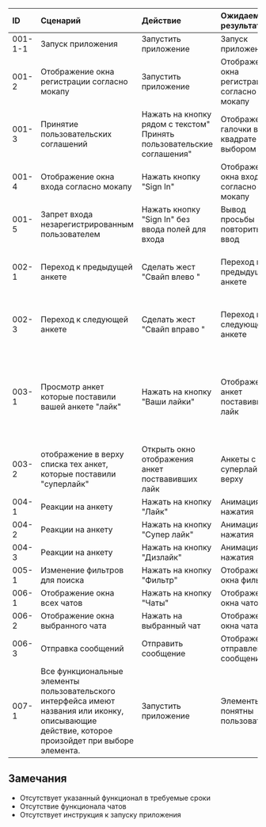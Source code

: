 |ID| Cценарий                                                                          |Действие|Ожидаемый результат| Фактический результат                                                                       | Оценка          |
|:---|:----------------------------------------------------------------------------------|:---|:---|:--------------------------------------------------------------------------------------------|:----------------|
|001-1-1| Запуск приложения                                                                 | Запустить приложение | Запуск приложения | Запуск приложения                                                                           | Тест пройден    |  
|001-2| Отображение окна регистрации согласно мокапу                                      | Запустить приложение | Отображение окна регистрации согласно мокапу | Несоответствие интерфейса                                                                   | Тест не пройден |
|001-3| Принятие пользовательских соглашений                                              | Нажать на кнопку рядом с текстом" Принять пользовательские соглашения" | Отображение галочки в квадрате с выбором | Несоответствие интерфейса                                                                   | Тест не пройден |
|001-4| Отображение окна входа согласно мокапу                                            | Нажать кнопку "Sign In"| Отображение окна входа согласно мокапу | Отображение окна входа согласно мокапу                                                      | Тест пройден    |
|001-5| Запрет входа незарегистрированным пользователем                                   | Нажать кнопку "Sign In" без ввода полей для входа| Вывод просьбы повторить ввод | Вход в приложение                                                                           | Тест провален   |
|002-1| Переход к предыдущей анкете                                                       | Сделать жест "Свайп влево " | Переход к предыдущей анкете | Смещение анкеты влево и переход к предыдущей анкете                                         | Тест пройден    |
|002-3| Переход к следующей анкете                                                        |  Сделать жест "Свайп вправо " | Переход к следующей анкете | Смещение анкеты вправо и переход к следующей анкете                                         | Тест пройден    |
|003-1| Просмотр анкет которые поставили вашей анкете "лайк"                              | Нажать на кнопку "Ваши лайки" | Отображение анкет поставивших лайк | Открывается новое окнов котором отображаются все анкеты которые поставили вашей анкете лайк | Тест пройден    |
|003-2| отображение в верху списка тех анкет, которые поставили "суперлайк"               | Открыть окно отображения анкет поствавивших лайк| Анкеты с суперлайком в верху | Суперлайк не реализован                                                                     | Тест не пройден |
|004-1| Реакции на анкету                                                                 | Нажать на кнопку "Лайк" | Анимация нажатия | Анимация нажатия                                                                            | Тест пройден    |
|004-2| Реакции на анкету                                                                 | Нажать на кнопку "Супер лайк" | Анимация нажатия | Анимация нажатия                                                                            | Тест пройден    |
|004-3| Реакции на анкету                                                                 | Нажать на кнопку "Дизлайк" | Анимация нажатия | Анимация нажатия                                                                            | Тест пройден    |
|005-1| Изменение фильтров для поиска                                                     | Нажать на кнопку "Фильтр" | Отображение окна фильтров| Окно фильтров не реализовано                                                                | Тест не пройден |
|006-1| Отображение окна всех чатов                                                       | Нажать на кнопку "Чаты" | Отображение окна чатов| Открыто окно чатов                                                                          | Тест пройден    |
|006-2| Отображение окна выбранного чата                                                  | Нажать на выбранный чат | Отображение окна чата| Открыто окно чатов                                                                          | Тест пройден    |
|006-3| Отправка сообщений                                                                | Отправить сообщение | Отображение отправленного сообщения| Не реализована отправка сообщений                                                           | Тест не пройден |
|007-1| Все функциональные элементы пользовательского интерфейса имеют названия или иконку, описывающие действие, которое произойдет при выборе элемента. | Запустить приложение | Элементы понятны пользователю | Элементы непонятны пользователю. Нет подписи кнопок | Тест не пройден |


## Замечания
* Отсутствует указанный функционал в требуемые сроки
* Отсутствие функционала чатов
* Отсутствует инструкция к запуску приложения
